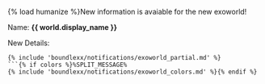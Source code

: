 {% load humanize %}New information is avaiable for the new exoworld!

Name: **{{ world.display_name }}**

New Details:
```
{% include 'boundlexx/notifications/exoworld_partial.md' %}
```{% if colors %}%SPLIT_MESSAGE%
{% include 'boundlexx/notifications/exoworld_colors.md' %}{% endif %}

